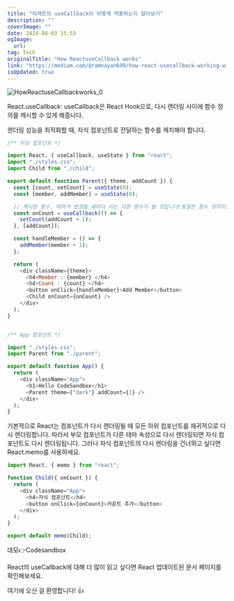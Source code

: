 ```yaml
---
title: "리액트의 useCallback이 어떻게 작동하는지 알아보기"
description: ""
coverImage: ""
date: 2024-08-03 15:53
ogImage:
  url:
tag: Tech
originalTitle: "How ReactuseCallback works"
link: "https://medium.com/@ramnayan699/how-react-usecallback-working-with-react-memo-f9d8129ed8f7"
isUpdated: true
---
```


![HowReactuseCallbackworks_0](/assets/img/HowReactuseCallbackworks_0.png)

React.useCallback: useCallback은 React Hook으로, 다시 렌더링 사이에 함수 정의를 캐시할 수 있게 해줍니다.

렌더링 성능을 최적화할 때, 자식 컴포넌트로 전달하는 함수를 캐치해야 합니다.

```js
/** 부모 컴포넌트 */

import React, { useCallback, useState } from "react";
import "./styles.css";
import Child from "./child";

export default function Parent({ theme, addCount }) {
  const [count, setCount] = useState(0);
  const [member, addMember] = useState(0);

  // 캐시된 함수, 테마가 변경될 때마다 이는 다른 함수가 될 것입니다(동일한 함수 정의지만 다른 id/주소)
  const onCount = useCallback(() => {
    setCount(addCount + 1);
  }, [addCount]);

  const handleMember = () => {
    addMember(member + 1);
  };

  return (
    <div className={theme}>
      <h4>Member : {member} </h4>
      <h4>Count : {count} </h4>
      <button onClick={handleMember}>Add Member</button>
      <Child onCount={onCount} />
    </div>
  );
}


/** App 컴포넌트 */

import "./styles.css";
import Parent from "./parent";

export default function App() {
  return (
    <div className="App">
      <h1>Hello CodeSandbox</h1>
      <Parent theme={"dark"} addCount={1} />
    </div>
  );
}
```

<!-- seedividend - 사각형 -->

<ins class="adsbygoogle"
     style="display:block"
     data-ad-client="ca-pub-4877378276818686"
     data-ad-slot="1898504329"
     data-ad-format="auto"
     data-full-width-responsive="true"></ins>

<script>
     (adsbygoogle = window.adsbygoogle || []).push({});
</script>

기본적으로 React는 컴포넌트가 다시 렌더링될 때 모든 하위 컴포넌트를 재귀적으로 다시 렌더링합니다. 따라서 부모 컴포넌트가 다른 테마 속성으로 다시 렌더링되면 자식 컴포넌트도 다시 렌더링됩니다. 그러나 자식 컴포넌트의 다시 렌더링을 건너뛰고 싶다면 React.memo를 사용하세요.

```js
import React, { memo } from "react";

function Child({ onCount }) {
  return (
    <div className="App">
      <h4>자식 컴포넌트</h4>
      <button onClick={onCount}>카운트 추가</button>
    </div>
  );
}

export default memo(Child);
```

데모👉Codesandbox

React의 useCallback에 대해 더 많이 읽고 싶다면 React 업데이트된 문서 페이지를 확인해보세요.

<!-- seedividend - 사각형 -->

<ins class="adsbygoogle"
     style="display:block"
     data-ad-client="ca-pub-4877378276818686"
     data-ad-slot="1898504329"
     data-ad-format="auto"
     data-full-width-responsive="true"></ins>

<script>
     (adsbygoogle = window.adsbygoogle || []).push({});
</script>

여기에 오신 걸 환영합니다! 👍
